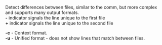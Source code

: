 
Detect differences between files, similar to the comm, but more complex and supports many output formats.  
**-** indicator signals the line unique to the first file  
**+** indicator signals the line unique to the second file  
  
  
**-c** - Context format.  
**-u** - Unified format - does not show lines that match between files.